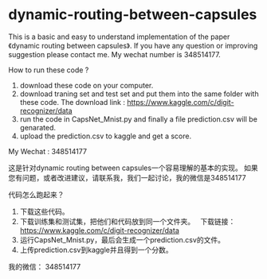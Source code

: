 # dynamic-routing-between-capsules

This is a basic and easy to understand implementation of the paper 《dynamic routing between capsules》.
If you have any question or improving suggestion please contact me. My wechat number is 348514177.

How to run these code ?
1. download these code on your computer.
2. download traning set and test set and put them into the same folder with these code. 
   The download link : https://www.kaggle.com/c/digit-recognizer/data
3. run the code in CapsNet_Mnist.py and finally a file prediction.csv will be genarated.
4. upload the prediction.csv to kaggle and get a score.

My Wechat : 348514177


这是针对dynamic routing between capsules一个容易理解的基本的实现。
如果您有问题，或者改进建议，请联系我，我们一起讨论，我的微信是348514177

代码怎么跑起来？
1. 下载这些代码。
2. 下载训练集和测试集，把他们和代码放到同一个文件夹。
   下载链接： https://www.kaggle.com/c/digit-recognizer/data
3. 运行CapsNet_Mnist.py，最后会生成一个prediction.csv的文件。
4. 上传prediction.csv到kaggle并且得到一个分数。

我的微信： 348514177
